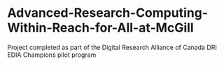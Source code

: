 # Advanced-Research-Computing-Within-Reach-for-All-at-McGill
Project completed as part of the Digital Research Alliance of Canada DRI EDIA Champions pilot program
